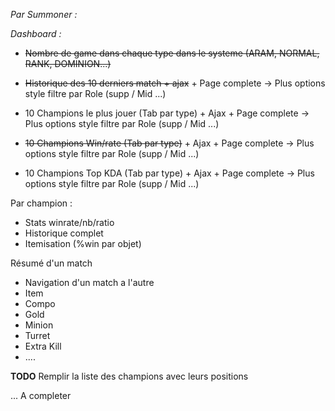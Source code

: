 *Par Summoner :*

 *Dashboard :*

 - ~~Nombre de game dans chaque type dans le systeme (ARAM, NORMAL, RANK, DOMINION...)~~
 
 - ~~Historique des 10 derniers match + ajax~~ + Page complete -> Plus options style filtre par Role (supp / Mid ...)

 - 10 Champions le plus jouer (Tab par type) + Ajax + Page complete -> Plus options style filtre par Role (supp / Mid ...)
 
 - ~~10 Champions Win/rate (Tab par type)~~ + Ajax + Page complete -> Plus options style filtre par Role (supp / Mid ...)
 
 - 10 Champions Top KDA (Tab par type)  + Ajax + Page complete -> Plus options style filtre par Role (supp / Mid ...)




Par champion :
 - Stats winrate/nb/ratio
 - Historique complet
 - Itemisation (%win par objet)



Résumé d'un match
 - Navigation d'un match a l'autre
 - Item
 - Compo
 - Gold
 - Minion
 - Turret
 - Extra Kill
 - ....



**TODO**
Remplir la liste des champions avec leurs positions 


... A completer

